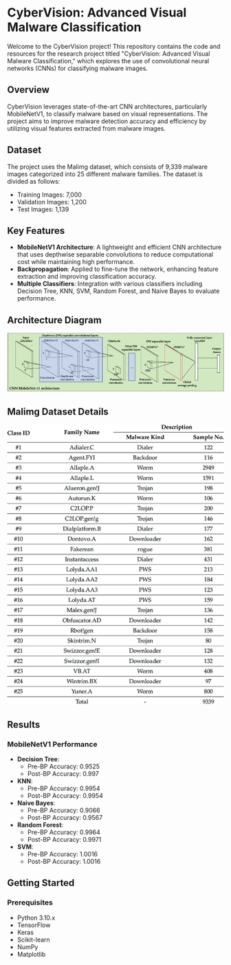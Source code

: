 
# CyberVision: Advanced Visual Malware Classification

Welcome to the CyberVision project! This repository contains the code and resources for the research project titled "CyberVision: Advanced Visual Malware Classification," which explores the use of convolutional neural networks (CNNs) for classifying malware images.

## Overview

CyberVision leverages state-of-the-art CNN architectures, particularly MobileNetV1, to classify malware based on visual representations. The project aims to improve malware detection accuracy and efficiency by utilizing visual features extracted from malware images.

## Dataset

The project uses the Malimg dataset, which consists of 9,339 malware images categorized into 25 different malware families. The dataset is divided as follows:
- Training Images: 7,000
- Validation Images: 1,200
- Test Images: 1,139

## Key Features

- **MobileNetV1 Architecture**: A lightweight and efficient CNN architecture that uses depthwise separable convolutions to reduce computational cost while maintaining high performance.
- **Backpropagation**: Applied to fine-tune the network, enhancing feature extraction and improving classification accuracy.
- **Multiple Classifiers**: Integration with various classifiers including Decision Tree, KNN, SVM, Random Forest, and Naive Bayes to evaluate performance.

## Architecture Diagram

![CNN MobileNetV1 Architecture](https://github.com/dhruvvk2326/cybervision/blob/main/CNN-MobileNetv1.jpg)

## Malimg Dataset Details

![Malimg Dataset](https://github.com/dhruvvk2326/cybervision/blob/main/Malimg_dataset.png)

## Results

### MobileNetV1 Performance
- **Decision Tree**: 
  - Pre-BP Accuracy: 0.9525
  - Post-BP Accuracy: 0.997
- **KNN**: 
  - Pre-BP Accuracy: 0.9954
  - Post-BP Accuracy: 0.9954
- **Naive Bayes**: 
  - Pre-BP Accuracy: 0.9066
  - Post-BP Accuracy: 0.9567
- **Random Forest**: 
  - Pre-BP Accuracy: 0.9964
  - Post-BP Accuracy: 0.9971
- **SVM**: 
  - Pre-BP Accuracy: 1.0016
  - Post-BP Accuracy: 1.0016

## Getting Started

### Prerequisites

- Python 3.10.x
- TensorFlow
- Keras
- Scikit-learn
- NumPy
- Matplotlib


